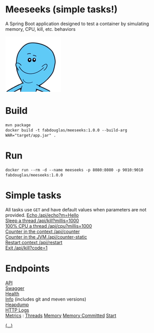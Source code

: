 # Meeseeks (simple tasks!)
A Spring Boot application designed to test a container by simulating memory, CPU, kill, etc. behaviors

![Mr. Meeseeks](docs/meeseeks.png)

# Build
```
mvn package
docker build -t fabdouglas/meeseeks:1.0.0 --build-arg WAR="target/app.jar" .
```

# Run
```
docker run --rm -d --name meeseeks -p 8080:8080 -p 9010:9010 fabdouglas/meeseeks:1.0.0 
```

# Simple tasks
All tasks use `GET` and have default values when parameters are not provided.
[Echo /api/echo?m=Hello](http://localhost:8080/echo)  
[Sleep a thread /api/kill?millis=1000](http://localhost:8080/sleep)  
[100% CPU a thread /api/cpu?millis=1000](http://localhost:8080/cpu)  
[Counter in the context /api/counter](http://localhost:8080/counter)  
[Counter in the JVM /api/counter-static](http://localhost:8080/counter-static)  
[Restart context /api/restart](http://localhost:8080/restart)  
[Exit /api/kill?code=1](http://localhost:8080/exit)  

# Endpoints
[API](http://localhost:8080/api)  
[Swagger](http://localhost:8080/swagger-ui.html)  
[Health](http://localhost:8080/manage/health)  
[Info](http://localhost:8080/manage/info) (includes git and meven versions)  
[Heapdump](http://localhost:8080/manage/heapdump)  
[HTTP Logs](http://localhost:8080/manage/httptrace)  
[Metrics](http://localhost:8080/manage/metrics) : 
[Threads](http://localhost:8080/manage/metrics/jvm.threads.live) 
[Memory](http://localhost:8080/manage/metrics/jvm.memory.used) 
[Memory Committed](http://localhost:8080/manage/metrics/jvm.memory.committed) [Start](http://localhost:8080/manage/metrics/process.start.time)


[(...)](https://docs.spring.io/spring-boot/docs/current/reference/htmlsingle/#production-ready-endpoints)

